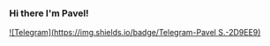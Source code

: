 ### Hi there I'm Pavel!

[![Telegram](https://img.shields.io/badge/Telegram-Pavel S.-2D9EE9)](https://t.me/chulep)
